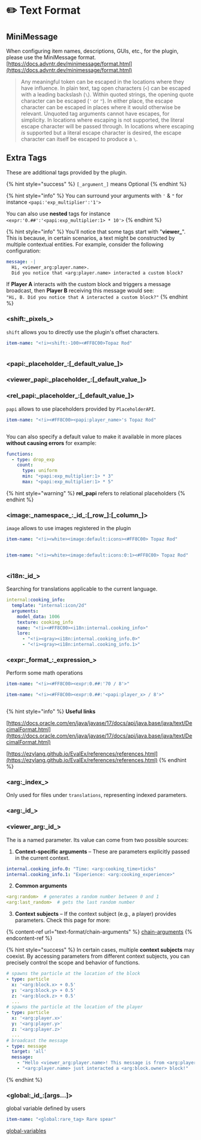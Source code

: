# ✏️ Text Format

## MiniMessage

When configuring item names, descriptions, GUIs, etc., for the plugin, please use the MiniMessage format. [https://docs.advntr.dev/minimessage/format.html](https://docs.advntr.dev/minimessage/format.html)

> Any meaningful token can be escaped in the locations where they have influence. In plain text, tag open characters (`<`) can be escaped with a leading backslash (`\`). Within quoted strings, the opening quote character can be escaped (`'` or `"`). In either place, the escape character can be escaped in places where it would otherwise be relevant. Unquoted tag arguments cannot have escapes, for simplicity. In locations where escaping is not supported, the literal escape character will be passed through. In locations where escaping _is_ supported but a literal escape character is desired, the escape character can itself be escaped to produce a `\`.

## Extra Tags

These are additional tags provided by the plugin.

{% hint style="success" %}
`[_argument_]` means Optional
{% endhint %}

{% hint style="info" %}
You can surround your arguments with `'`  & `"` for instance `<papi:'exp_multiplier':'1'>`

You can also use **nested** tags for instance `<expr:'0.##':'<papi:exp_multiplier:1> * 10'>`
{% endhint %}

{% hint style="info" %}
You'll notice that some tags start with "**viewer\_**". This is because, in certain scenarios, a text might be constructed by multiple contextual entities. For example, consider the following configuration:

```yaml
message: -| 
  Hi, <viewer_arg:player.name>. 
  Did you notice that <arg:player.name> interacted a custom block?
```

If **Player A** interacts with the custom block and triggers a message broadcast, then **Player B** receiving this message would see:\
`"Hi, B. Did you notice that A interacted a custom block?"`
{% endhint %}

### \<shift:\_pixels\_>

`shift` allows you to directly use the plugin's offset characters.

```yaml
item-name: "<!i><shift:-100><#FF8C00>Topaz Rod"
```

<figure><img src="https://content.gitbook.com/content/OgvQ1fEJPROp7131PPlK/blobs/3z6SBihmPpB19j9eenC2/image.png" alt=""><figcaption></figcaption></figure>

### \<papi:\_placeholder\_:\[\_default\_value\_]>

### \<viewer\_papi:\_placeholder\_:\[\_default\_value\_]>

### \<rel\_papi:\_placeholder\_:\[\_default\_value\_]>

`papi` allows to use placeholders provided by `PlaceholderAPI`.&#x20;

```yaml
item-name: "<!i><#FF8C00><papi:player_name>'s Topaz Rod"
```

<figure><img src="https://content.gitbook.com/content/OgvQ1fEJPROp7131PPlK/blobs/ygowY8l2F8zPS4Z2Ncl3/image.png" alt=""><figcaption></figcaption></figure>

You can also specify a default value to make it available in more places **without causing errors** for example:

```yaml
functions:
  - type: drop_exp
    count:
      type: uniform
      min: "<papi:exp_multiplier:1> * 3"
      max: "<papi:exp_multiplier:1> * 5"
```

{% hint style="warning" %}
**rel\_papi**  refers to relational placeholders
{% endhint %}

### \<image:\_namespace\_:\_id\_:\[\_row\_]:\[\_column\_]>

`image` allows to use images registered in the plugin

```yaml
item-name: "<!i><white><image:default:icons><#FF8C00> Topaz Rod"
```

<figure><img src="https://content.gitbook.com/content/OgvQ1fEJPROp7131PPlK/blobs/lhx8oEvcEEBsnCw4qMPB/image.png" alt=""><figcaption></figcaption></figure>

```yaml
item-name: "<!i><white><image:default:icons:0:1><#FF8C00> Topaz Rod"
```

<figure><img src="https://content.gitbook.com/content/OgvQ1fEJPROp7131PPlK/blobs/V2djYKHTMnBxFpZwuTWX/image.png" alt=""><figcaption></figcaption></figure>

### \<i18n:\_id\_>

Searching for translations applicable to the current language.

```yaml
internal:cooking_info:
  template: "internal:icon/2d"
  arguments:
    model_data: 1006
    texture: cooking_info
    name: "<!i><#FF8C00><i18n:internal.cooking_info>"
    lore:
      - "<!i><gray><i18n:internal.cooking_info.0>"
      - "<!i><gray><i18n:internal.cooking_info.1>"
```

### \<expr:\_format\_:\_expression\_>

Perform some math operations

```yaml
item-name: "<!i><#FF8C00><expr:0.##:'70 / 8'>"
```

```yaml
item-name: "<!i><#FF8C00><expr:0.##:'<papi:player_x> / 8'>"
```

<figure><img src="https://1836335287-files.gitbook.io/~/files/v0/b/gitbook-x-prod.appspot.com/o/spaces%2FOgvQ1fEJPROp7131PPlK%2Fuploads%2FJVYm8tyyUtjNLBMVx02V%2Fimage.png?alt=media&#x26;token=a824c047-0f28-4a0c-a30d-0f9787c2b7fe" alt=""><figcaption></figcaption></figure>

{% hint style="info" %}
**Useful links**

[https://docs.oracle.com/en/java/javase/17/docs/api/java.base/java/text/DecimalFormat.html](https://docs.oracle.com/en/java/javase/17/docs/api/java.base/java/text/DecimalFormat.html)

[https://ezylang.github.io/EvalEx/references/references.html](https://ezylang.github.io/EvalEx/references/references.html)
{% endhint %}

### \<arg:\_index\_>

Only used for files under `translations`, representing indexed parameters.

### \<arg:\_id\_>

### \<viewer\_arg:\_id\_>

The is a named parameter. Its value can come from two possible sources:

1. **Context-specific arguments** – These are parameters explicitly passed in the current context.

```yaml
internal.cooking_info.0: "Time: <arg:cooking_time>ticks"
internal.cooking_info.1: "Experience: <arg:cooking_experience>"
```

2. **Common arguments**

```yaml
<arg:random>  # generates a random number between 0 and 1
<arg:last_random>  # gets the last random number
```

3. **Context subjects** – If the context subject (e.g., a player) provides parameters. Check this page for more:

{% content-ref url="text-format/chain-arguments" %}
[chain-arguments](text-format/chain-arguments)
{% endcontent-ref %}

{% hint style="success" %}
In certain cases, multiple **context subjects** may coexist. By accessing parameters from different context subjects, you can precisely control the scope and behavior of functions.

```yaml
# spawns the particle at the location of the block
- type: particle
  x: '<arg:block.x> + 0.5'
  y: '<arg:block.y> + 0.5'
  z: '<arg:block.z> + 0.5'
  ...
# spawns the particle at the location of the player
- type: particle
  x: '<arg:player.x>'
  y: '<arg:player.y>'
  z: '<arg:player.z>'
  ...
# broadcast the message
- type: message
  target: 'all'
  message:
    - "Hello <viewer_arg:player.name>! This message is from <arg:player.name>."
    - "<arg:player.name> just interacted a <arg:block.owner> block!"
```
{% endhint %}

### \<global:\_id\_:\[args...]>

global variable defined by users

```yaml
item-name: "<global:rare_tag> Rare spear"
```

[global-variables](add-new-contents/global-variables "mention")
